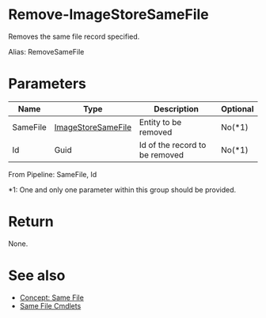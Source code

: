 # Remove-ImageStoreSameFile
Removes the same file record specified.

Alias: RemoveSameFile

# Parameters
|Name|Type|Description|Optional|
|---|---|---|---|
|SameFile|[ImageStoreSameFile](../../type/ImageStoreSameFile.md)|Entity to be removed|No(*1)|
|Id|Guid|Id of the record to be removed|No(*1)|

From Pipeline: SameFile, Id

*1: One and only one parameter within this group should be provided.

# Return
None.

# See also
  * [Concept: Same File](../../concept/SameFile.md)
  * [Same File Cmdlets](../cmdlets.md#same-file)